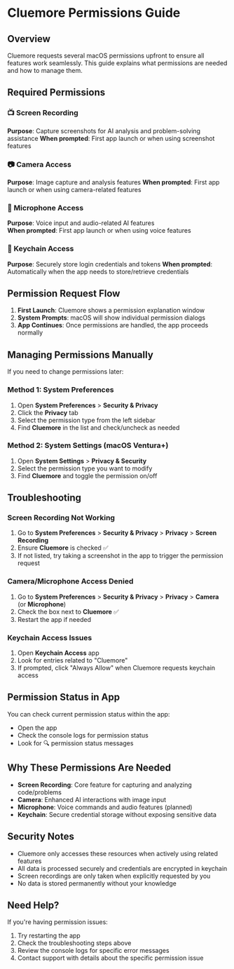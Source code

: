 # Cluemore Permissions Guide

## Overview

Cluemore requests several macOS permissions upfront to ensure all features work seamlessly. This guide explains what permissions are needed and how to manage them.

## Required Permissions

### 📺 Screen Recording
**Purpose**: Capture screenshots for AI analysis and problem-solving assistance
**When prompted**: First app launch or when using screenshot features

### 📷 Camera Access  
**Purpose**: Image capture and analysis features
**When prompted**: First app launch or when using camera-related features

### 🎤 Microphone Access
**Purpose**: Voice input and audio-related AI features  
**When prompted**: First app launch or when using voice features

### 🔑 Keychain Access
**Purpose**: Securely store login credentials and tokens
**When prompted**: Automatically when the app needs to store/retrieve credentials

## Permission Request Flow

1. **First Launch**: Cluemore shows a permission explanation window
2. **System Prompts**: macOS will show individual permission dialogs
3. **App Continues**: Once permissions are handled, the app proceeds normally

## Managing Permissions Manually

If you need to change permissions later:

### Method 1: System Preferences
1. Open **System Preferences** > **Security & Privacy**
2. Click the **Privacy** tab
3. Select the permission type from the left sidebar
4. Find **Cluemore** in the list and check/uncheck as needed

### Method 2: System Settings (macOS Ventura+)
1. Open **System Settings** > **Privacy & Security**
2. Select the permission type you want to modify
3. Find **Cluemore** and toggle the permission on/off

## Troubleshooting

### Screen Recording Not Working
1. Go to **System Preferences** > **Security & Privacy** > **Privacy** > **Screen Recording**
2. Ensure **Cluemore** is checked ✅
3. If not listed, try taking a screenshot in the app to trigger the permission request

### Camera/Microphone Access Denied
1. Go to **System Preferences** > **Security & Privacy** > **Privacy** > **Camera** (or **Microphone**)
2. Check the box next to **Cluemore** ✅
3. Restart the app if needed

### Keychain Access Issues
1. Open **Keychain Access** app
2. Look for entries related to "Cluemore"
3. If prompted, click "Always Allow" when Cluemore requests keychain access

## Permission Status in App

You can check current permission status within the app:
- Open the app
- Check the console logs for permission status
- Look for 🔍 permission status messages

## Why These Permissions Are Needed

- **Screen Recording**: Core feature for capturing and analyzing code/problems
- **Camera**: Enhanced AI interactions with image input
- **Microphone**: Voice commands and audio features (planned)
- **Keychain**: Secure credential storage without exposing sensitive data

## Security Notes

- Cluemore only accesses these resources when actively using related features
- All data is processed securely and credentials are encrypted in keychain
- Screen recordings are only taken when explicitly requested by you
- No data is stored permanently without your knowledge

## Need Help?

If you're having permission issues:
1. Try restarting the app
2. Check the troubleshooting steps above
3. Review the console logs for specific error messages
4. Contact support with details about the specific permission issue 
